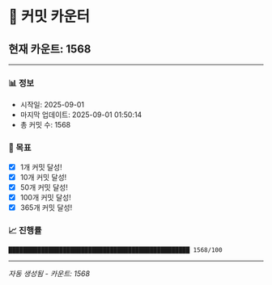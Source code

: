 # 🔢 커밋 카운터

## 현재 카운트: 1568

---

### 📊 정보
- 시작일: 2025-09-01
- 마지막 업데이트: 2025-09-01 01:50:14
- 총 커밋 수: 1568

### 🎯 목표
- [x] 1개 커밋 달성!
- [x] 10개 커밋 달성!
- [x] 50개 커밋 달성!
- [x] 100개 커밋 달성!
- [x] 365개 커밋 달성!

### 📈 진행률
```
██████████████████████████████████████████████████ 1568/100
```

---
*자동 생성됨 - 카운트: 1568*

